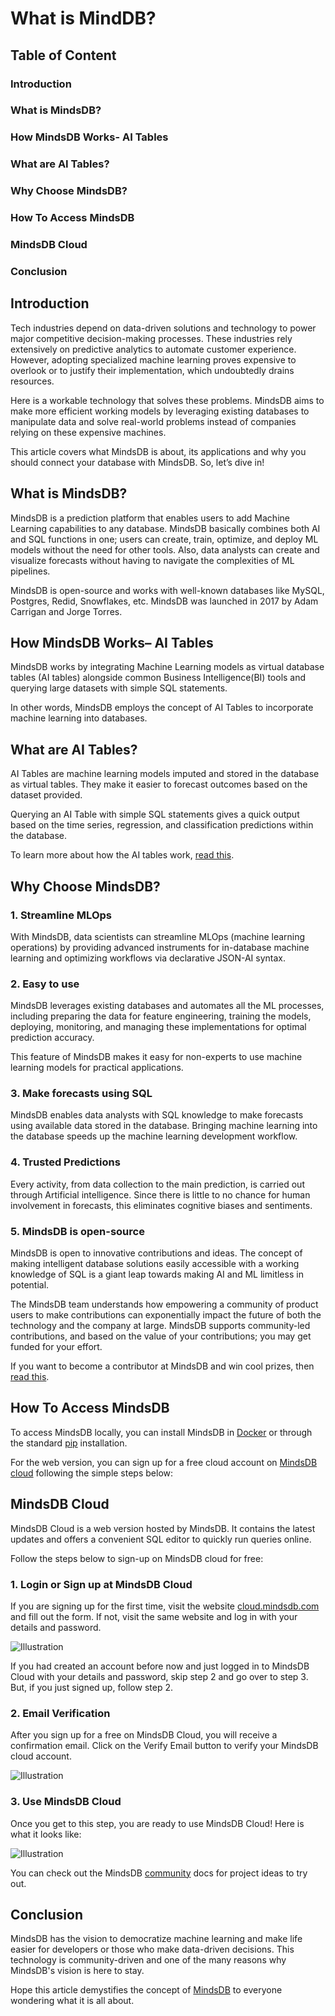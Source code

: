 # What is MindDB?
## Table of Content
### Introduction
### What is MindsDB?
### How MindsDB Works- AI Tables
### What are AI Tables?
### Why Choose MindsDB?
### How To Access MindsDB
### MindsDB Cloud
### Conclusion

## Introduction
Tech industries depend on data-driven solutions and technology to power major competitive decision-making processes. These industries rely extensively on predictive analytics to automate customer experience. However, adopting specialized machine learning proves expensive to overlook or to justify their implementation, which undoubtedly drains resources. 

Here is a workable technology that solves these problems. MindsDB aims to make more efficient working models by leveraging existing databases to manipulate data and solve real-world problems instead of companies relying on these expensive machines.

This article covers what MindsDB is about, its applications and why you should connect your database with MindsDB. So, let’s dive in!

## What is MindsDB?
MindsDB is a prediction platform that enables users to add Machine Learning capabilities to any database. MindsDB basically combines both AI and SQL functions in one; users can create, train, optimize, and deploy ML models without the need for other tools.
Also, data analysts can create and visualize forecasts without having to navigate the complexities of ML pipelines.

MindsDB is open-source and works with well-known databases like MySQL, Postgres, Redid, Snowflakes, etc. MindsDB was launched in 2017 by Adam Carrigan and Jorge Torres.

## How MindsDB Works– AI Tables
MindsDB works by integrating Machine Learning models as virtual database tables (AI tables) alongside common Business Intelligence(BI) tools and querying large datasets with simple SQL statements. 

In other words, MindsDB employs the concept of AI Tables to incorporate machine learning into databases.

## What are AI Tables?
AI Tables are machine learning models imputed and stored in the database as virtual tables. They make it easier to forecast outcomes based on the dataset provided. 

Querying an AI Table with simple SQL statements gives a quick output based on the time series, regression, and classification predictions within the database.

To learn more about how the AI tables work, [read this](https://docs.mindsdb.com/what-is-mindsdb/).

## Why Choose MindsDB?

### 1. Streamline MLOps
With MindsDB, data scientists can streamline MLOps (machine learning operations) by providing advanced instruments for in-database machine learning and optimizing workflows via declarative JSON-AI syntax.

### 2. Easy to use
MindsDB leverages existing databases and automates all the ML processes, including preparing the data for feature engineering, training the models, deploying, monitoring, and managing these implementations for optimal prediction accuracy. 

This feature of MindsDB makes it easy for non-experts to use machine learning models for practical applications.

### 3. Make forecasts using SQL
MindsDB enables data analysts with SQL knowledge to make forecasts using available data stored in the database. Bringing machine learning into the database speeds up the machine learning development workflow.

### 4. Trusted Predictions
Every activity, from data collection to the main prediction, is carried out through Artificial intelligence. Since there is little to no chance for human involvement in forecasts, this eliminates cognitive biases and sentiments.

### 5. MindsDB is open-source
MindsDB is open to innovative contributions and ideas. The concept of making intelligent database solutions easily accessible with a working knowledge of SQL is a giant leap towards making AI and ML limitless in potential.

The MindsDB team understands how empowering a community of product users to make contributions can exponentially impact the future of both the technology and the company at large. MindsDB supports community-led contributions, and based on the value of your contributions; you may get funded for your effort.

If you want to become a contributor at MindsDB and win cool prizes, then [read this](https://docs.mindsdb.com/contribute/).


## How To Access MindsDB
To access MindsDB locally, you can install MindsDB in [Docker](https://docs.mindsdb.com/setup/self-hosted/docker/) or through the standard [pip](https://docs.mindsdb.com/setup/self-hosted/pip/source/) installation. 

For the web version, you can sign up for a free cloud account on [MindsDB cloud](https://cloud.mindsdb.com/register) following the simple steps below:

## MindsDB Cloud
MindsDB Cloud is a web version hosted by MindsDB. It contains the latest updates and offers a convenient SQL editor to quickly run queries online.

Follow the steps below to sign-up on MindsDB cloud for free:

### 1. Login or Sign up at MindsDB Cloud
If you are signing up for the first time, visit the website [cloud.mindsdb.com](https://cloud.mindsdb.com/register) and fill out the form. If not, visit the same website and log in with your details and password.

![Illustration](images/Screen%20Shot%202022-10-20%20at%206.40.11%20PM.png)

If you had created an account before now and just logged in to MindsDB Cloud with your details and password, skip step 2 and go over to step 3. But, if you just signed up, follow step 2.

### 2. Email Verification
After you sign up for a free on MindsDB Cloud, you will receive a confirmation email. Click on the Verify Email button to verify your MindsDB cloud account.

![Illustration](images/Screen%20Shot%202022-10-20%20at%206.43.01%20PM.png)

### 3. Use MindsDB Cloud
Once you get to this step, you are ready to use MindsDB Cloud! Here is what it looks like:

![Illustration](images/Screen%20Shot%202022-10-20%20at%206.44.30%20PM.png)

You can check out the MindsDB [community](https://docs.mindsdb.com/tutorials/) docs for project ideas to try out.

## Conclusion
MindsDB has the vision to democratize machine learning and make life easier for developers or those who make data-driven decisions. This technology is community-driven and one of the many reasons why MindsDB's vision is here to stay.

Hope this article demystifies the concept of [MindsDB](https://docs.mindsdb.com/) to everyone wondering what it is all about. 